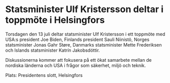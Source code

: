 # Statsminister Ulf Kristersson deltar i toppmöte i Helsingfors

Torsdagen den 13 juli deltar statsminister Ulf Kristersson i ett toppmöte med USA:s president Joe Biden, Finlands president Sauli Niinistö, Norges statsminister Jonas Gahr Støre, Danmarks statsminister Mette Frederiksen och Islands statsminister Katrín Jakobsdóttir.

Diskussionerna kommer att fokusera på ett ökat samarbete mellan de nordiska länderna och USA i frågor som säkerhet, miljö och teknik.

Plats: Presidentens slott, Helsingfors
